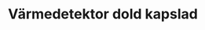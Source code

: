 ---
title: 'Värmedetektor dold kapslad'
symbol_image: '/images/symbols/insats/11.svg'
weight: 11
card: true
card_color: 'bg-symbol-red'
---